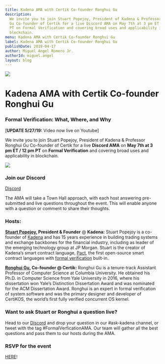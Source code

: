 ```yaml
---
title: Kadena AMA with Certik Co-founder Ronghui Gu
description:
  We invite you to join Stuart Popejoy, President of Kadena & Professor Ronghui
  Gu Co-founder of Certik for a live Discord AMA on May 7th at 3 pm ET / 12 pm
  PT on Formal Verification and covering broad uses and applicability in
  blockchain.
menu: Kadena AMA with Certik Co-founder Ronghui Gu
label: Kadena AMA with Certik Co-founder Ronghui Gu
publishDate: 2019-04-17
author: Miguel Angel Romero Jr.
authorId: miguel.angel
layout: blog
---
```


![](/assets/blog/1_I827oIhMvsisbOvfMiO2Rw.webp)

# Kadena AMA with Certik Co-founder Ronghui Gu

### Formal Verification: What, Where, and Why

[**UPDATE 5/27/19:** Video now live on Youtube]

[](https://www.youtube.com/watch?v=hftqYXBFA1g)

We invite you to join Stuart Popejoy, President of Kadena & Professor Ronghui Gu
Co-founder of Certik for a live **Discord AMA** on **May 7th at 3 pm ET / 12 pm
PT** on **Formal Verification** and covering broad uses and applicability in
blockchain.

![](/assets/blog/1_TGLKssa_3HkCvdxoEA4bHw.gif)

### Join our Discord

[Discord](http://discord.io/kadena)

The AMA will take a Town Hall approach, with each host answering pre-submitted
and live questions throughout the event. This will enable anyone with a question
or comment to share their thoughts.

### Hosts:

**[Stuart Popejoy](https://www.linkedin.com/in/stuart-popejoy-5844ab2b/),
President & Founder** @ **Kadena:** Stuart Popejoy is a co-founder of
[Kadena](http://kadena.io) and has 15 years experience in building trading
systems and exchange backbones for the financial industry, including as leader
of the emerging technology group at JP Morgan. Stuart is the creator of Kadena’s
smart contract language, [Pact](http://pact.kadena.io), the first open-source
smart contract languages with
[formal verification](/docs/blogchain/2018/pact-formal-verification-for-blockchain-smart-contracts-done-right-2018-05-11)
built-in.

**[Ronghui Gu](https://www.linkedin.com/in/guronghui/), Co-founder @ Certik:**
Ronghui Gu is a tenure-track Assistant Professor of Computer Science at Columbia
University. He obtained his Ph.D. in Computer Science from Yale University in
2016, where his dissertation won Yale’s Distinction Dissertation Award and was
nominated for the ACM Dissertation Award. Ronghui is an expert in formal
verification of system software and was the primary designer and developer of
CertiKOS, the world’s first fully verified concurrent OS kernel.

### Want to ask Stuart or Ronghui a question live?

Head to our [Discord](http://discord.io/kadena) and drop your question in our
#ask-kadena channel, or tweet with the tag #FormalVerficationAMA. Our team will
gather all the best questions and pass them to our hosts during the AMA.

### RSVP for the event

[HERE](http://bit.ly/FVkadenaAMA)!

